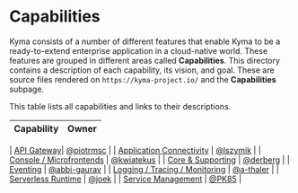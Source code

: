 <!-- The capabilities subpage on the "https://kyma-project.io/" page does not exist yet. Its vision is to render all the capabilities descriptions based on provided metadata references to ZenHub. It also aims to display roadmaps based on Epics.  -->

# Capabilities

Kyma consists of a number of different features that enable Kyma to be a ready-to-extend enterprise application in a cloud-native world.
These features are grouped in different areas called **Capabilities**.
This directory contains a description of each capability, its vision, and goal. These are source files rendered on `https://kyma-project.io/` and the **Capabilities** subpage.

This table lists all capabilities and links to their descriptions.

| Capability | Owner |
|------------|-------|

| [API Gateway](api-gateway.md)| [@piotrmsc](https://github.com/piotrmsc) |
| [Application Connectivity](application-connectivity.md) | [@lszymik](https://github.com/lszymik) |
| [Console / Microfrontends](console-microfrontends.md) | [@kwiatekus](https://github.com/kwiatekus) |
| [Core & Supporting](core-and-supporting.md) | [@derberg](https://github.com/derberg) |
| [Eventing](eventing.md) | [@abbi-gaurav](https://github.com/abbi-gaurav) |
| [Logging / Tracing / Monitoring](logging-tracing-monitoring.md) | [@a-thaler](https://github.com/a-thaler) |
| [Serverless Runtime](runtime.md) | [@joek](https://github.com/joek) |
| [Service Management](service-management.md) | [@PK85](https://github.com/PK85) |
